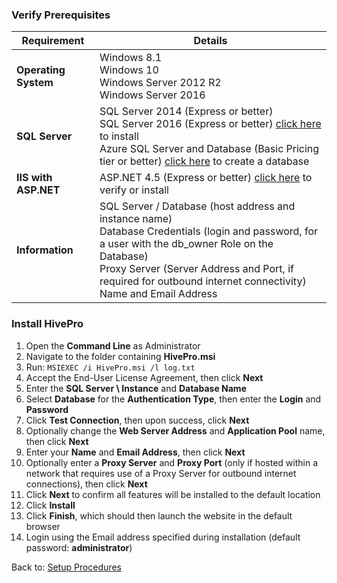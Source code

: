 ### Verify Prerequisites

Requirement|Details|
------------ | ------------ |
**Operating System**|Windows 8.1<br>Windows 10<br>Windows Server 2012 R2<br>Windows Server 2016|
**SQL Server**|SQL Server 2014 (Express or better)<br>SQL Server 2016 (Express or better) [click here](SQL-Server-Setup.md) to install<br>Azure SQL Server and Database (Basic Pricing tier or better) [click here](Procure-a-SQL-Server-Database.md) to create a database|
**IIS with ASP.NET**|ASP.NET 4.5 (Express or better) [click here](Enable-IIS-and-NET-45.md) to verify or install|
**Information**|SQL Server / Database (host address and instance name)<br>Database Credentials (login and password, for a user with the db_owner Role on the Database)<br>Proxy Server (Server Address and Port, if required for outbound internet connectivity)<br>Name and Email Address|

### Install HivePro
1. Open the **Command Line** as Administrator
1. Navigate to the folder containing **HivePro.msi**
1. Run: `MSIEXEC /i HivePro.msi /l log.txt`
1. Accept the End-User License Agreement, then click **Next**
1. Enter the **SQL Server \ Instance** and **Database Name**
1. Select **Database** for the **Authentication Type**, then enter the **Login** and **Password**
1. Click **Test Connection**, then upon success, click **Next**
1. Optionally change the **Web Server Address** and **Application Pool** name, then click **Next**
1. Enter your **Name** and **Email Address**, then click **Next**
1. Optionally enter a **Proxy Server** and **Proxy Port** (only if hosted within a network that requires use of a Proxy Server for outbound internet connections), then click **Next**
1. Click **Next** to confirm all features will be installed to the default location
1. Click **Install**
1. Click **Finish**, which should then launch the website in the default browser
1. Login using the Email address specified during installation (default password: **administrator**)

Back to: [Setup Procedures](README.md#setup-procedures)
